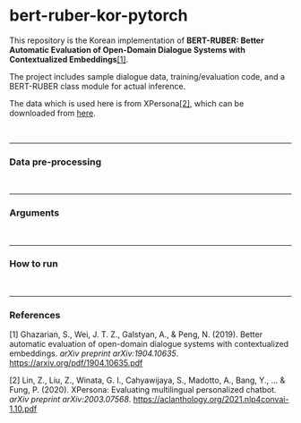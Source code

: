 # bert-ruber-kor-pytorch
This repository is the Korean implementation of **BERT-RUBER: Better Automatic Evaluation of Open-Domain Dialogue Systems with Contextualized Embeddings**[[1]](#1).

The project includes sample dialogue data, training/evaluation code, and a BERT-RUBER class module for actual inference.

The data which is used here is from XPersona[[2]](#2), which can be downloaded from [here](https://github.com/HLTCHKUST/Xpersona).

<br/>

---

### Data pre-processing

<br/>

---

### Arguments

<br/>

---

### How to run

<br/>

---

### References

<a id="1">[1]</a> Ghazarian, S., Wei, J. T. Z., Galstyan, A., & Peng, N. (2019). Better automatic evaluation of open-domain dialogue systems with contextualized embeddings. *arXiv preprint arXiv:1904.10635*. <a href="https://arxiv.org/pdf/1904.10635.pdf">https://arxiv.org/pdf/1904.10635.pdf</a>

<a id="2">[2]</a> Lin, Z., Liu, Z., Winata, G. I., Cahyawijaya, S., Madotto, A., Bang, Y., ... & Fung, P. (2020). XPersona: Evaluating multilingual personalized chatbot. *arXiv preprint arXiv:2003.07568*. <a href="https://aclanthology.org/2021.nlp4convai-1.10.pdf">https://aclanthology.org/2021.nlp4convai-1.10.pdf</a>
